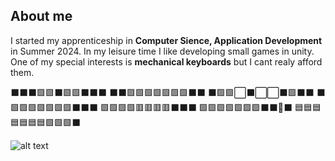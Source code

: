 ## About me
I started my apprenticeship in **Computer Sience, Application Development** in Summer 2024.
In my leisure time I like developing small games in unity.
One of my special interests is **mechanical keyboards** but I cant realy afford them.

⬛⬛⬛🟩🟩⬛🟩🟩⬛⬛⬛
⬛⬛🟩🟩🟩🟩🟩🟩🟩⬛⬛
⬛🟩🟩⬜⬛⬜⬜⬛🟩⬛⬛
⬛🟩🟩🟩🟩🟩🟩🟩⬛⬛⬛
🟩🟩🟩🟩🟥🟥🟥🟥⬛⬛⬛
🟩🟩🟩🟩🟩🟩🟩⬛⬛🌷⬛
🟦🟦🟦🟦🟦🟦🟦🟩🟩🟩⬛


![alt text](https://cdn.7tv.app/emote/60ae4a875d3fdae583c64313/4x.webp)
